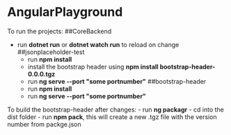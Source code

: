 # AngularPlayground

To run the projects: 
##CoreBackend 
- run **dotnet run** or **dotnet watch run** to reload on change
##jsonplaceholder-test
    - run **npm install**
    - install the bootstrap header using **npm install bootstrap-header-0.0.0.tgz**
    - run **ng serve --port "some portnumber"**
##bootstrap-header 
    - run **npm install**
    - run **ng serve --port "some portnumber"**

To build the bootstrap-header after changes:
    - run **ng packagr**
    - cd into the dist folder
    - run **npm pack**, this will create a new .tgz file with the version number from packge.json
